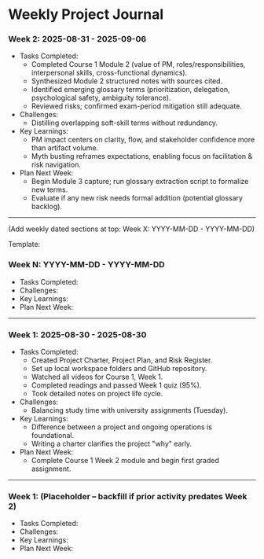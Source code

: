 # Weekly Project Journal

### Week 2: 2025-08-31 - 2025-09-06

* Tasks Completed:
  * Completed Course 1 Module 2 (value of PM, roles/responsibilities, interpersonal skills, cross-functional dynamics).
  * Synthesized Module 2 structured notes with sources cited.
  * Identified emerging glossary terms (prioritization, delegation, psychological safety, ambiguity tolerance).
  * Reviewed risks; confirmed exam-period mitigation still adequate.
* Challenges:
  * Distilling overlapping soft-skill terms without redundancy.
* Key Learnings:
  * PM impact centers on clarity, flow, and stakeholder confidence more than artifact volume.
  * Myth busting reframes expectations, enabling focus on facilitation & risk navigation.
* Plan Next Week:
  * Begin Module 3 capture; run glossary extraction script to formalize new terms.
  * Evaluate if any new risk needs formal addition (potential glossary backlog).

---

(Add weekly dated sections at top: Week X: YYYY-MM-DD - YYYY-MM-DD)

Template:

### Week N: YYYY-MM-DD - YYYY-MM-DD

* Tasks Completed:
* Challenges:
* Key Learnings:
* Plan Next Week:

---

### Week 1: 2025-08-30 - 2025-08-30

* Tasks Completed:
  * Created Project Charter, Project Plan, and Risk Register.
  * Set up local workspace folders and GitHub repository.
  * Watched all videos for Course 1, Week 1.
  * Completed readings and passed Week 1 quiz (95%).
  * Took detailed notes on project life cycle.
* Challenges:
  * Balancing study time with university assignments (Tuesday).
* Key Learnings:
  * Difference between a project and ongoing operations is foundational.
  * Writing a charter clarifies the project "why" early.
* Plan Next Week:
  * Complete Course 1 Week 2 module and begin first graded assignment.

---

### Week 1: (Placeholder – backfill if prior activity predates Week 2)

* Tasks Completed:
* Challenges:
* Key Learnings:
* Plan Next Week:
